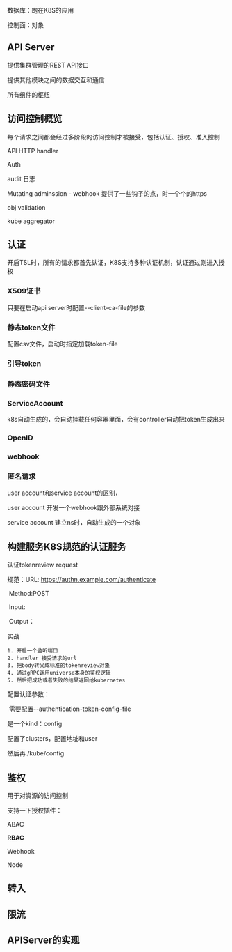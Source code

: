 数据库：跑在K8S的应用

控制面：对象

## API Server

提供集群管理的REST API接口

提供其他模块之间的数据交互和通信

所有组件的枢纽



## 访问控制概览

每个请求之间都会经过多阶段的访问控制才被接受，包括认证、授权、准入控制

API HTTP handler

Auth

audit 日志

Mutating adminssion - webhook 提供了一些钩子的点，时一个个的https

obj validation

kube aggregator



## 认证

开启TSL时，所有的请求都首先认证，K8S支持多种认证机制，认证通过则进入授权

### X509证书

只要在启动api server时配置--client-ca-file的参数

### 静态token文件

配置csv文件，启动时指定加载token-file

### 引导token

### 静态密码文件

### ServiceAccount

k8s自动生成的，会自动挂载任何容器里面，会有controller自动把token生成出来

### OpenID

### webhook

### 匿名请求



user account和service account的区别，

user account 开发一个webhook跟外部系统对接

service account 建立ns时，自动生成的一个对象



## 构建服务K8S规范的认证服务

认证tokenreview request

规范：URL: https://authn.example.com/authenticate

​	Method:POST

​	Input: 

​	Output：

实战

 	1. 开启一个监听端口
 	2. handler 接受请求的url
 	3. 把body转义成标准的tokenreview对象
 	4. 通过gRPC调用universe本身的鉴权逻辑
 	5. 然后把成功或者失败的结果返回给kubernetes

配置认证参数：

​	需要配置--authentication-token-config-file

是一个kind：config

配置了clusters，配置地址和user

然后再./kube/config

## 鉴权

用于对资源的访问控制

支持一下授权插件：

ABAC

**RBAC**

Webhook

Node



## 转入



## 限流



## APIServer的实现